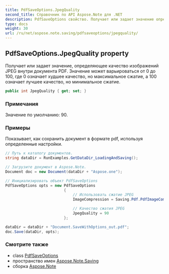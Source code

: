 ```yaml
---
title: PdfSaveOptions.JpegQuality
second_title: Справочник по API Aspose.Note для .NET
description: PdfSaveOptions свойство. Получает или задает значение определяющее качество изображений JPEG внутри документа PDF. Значение может варьироваться от 0 до 100 где 0 означает худшее качество но максимальное сжатие а 100 означает лучшее качество но минимальное сжатие.
type: docs
weight: 30
url: /ru/net/aspose.note.saving/pdfsaveoptions/jpegquality/
---
```

## PdfSaveOptions.JpegQuality property

Получает или задает значение, определяющее качество изображений JPEG внутри документа PDF. Значение может варьироваться от 0 до 100, где 0 означает худшее качество, но максимальное сжатие, а 100 означает лучшее качество, но минимальное сжатие.

```csharp
public int JpegQuality { get; set; }
```

### Примечания

Значение по умолчанию: 90.

### Примеры

Показывает, как сохранить документ в формате pdf, используя определенные настройки.

```csharp
// Путь к каталогу документов.
string dataDir = RunExamples.GetDataDir_LoadingAndSaving();

// Загрузите документ в Aspose.Note.
Document doc = new Document(dataDir + "Aspose.one");

// Инициализировать объект PdfSaveOptions
PdfSaveOptions opts = new PdfSaveOptions
                          {
                              // Использовать сжатие JPEG
                              ImageCompression = Saving.Pdf.PdfImageCompression.Jpeg,

                              // Качество сжатия JPEG
                              JpegQuality = 90
                          };

dataDir = dataDir + "Document.SaveWithOptions_out.pdf";
doc.Save(dataDir, opts);
```

### Смотрите также

* class [PdfSaveOptions](../)
* пространство имен [Aspose.Note.Saving](../../pdfsaveoptions/)
* сборка [Aspose.Note](../../../)


